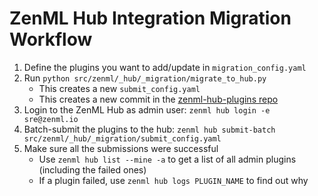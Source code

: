 # ZenML Hub Integration Migration Workflow

1. Define the plugins you want to add/update in `migration_config.yaml`
2. Run `python src/zenml/_hub/_migration/migrate_to_hub.py`
   - This creates a new `submit_config.yaml`
   - This creates a new commit in the 
   [zenml-hub-plugins repo](https://github.com/zenml-io/zenml-hub-plugins)
3. Login to the ZenML Hub as admin user: `zenml hub login -e sre@zenml.io`
4. Batch-submit the plugins to the hub: `zenml hub submit-batch src/zenml/_hub/_migration/submit_config.yaml`
5. Make sure all the submissions were successful
   - Use `zenml hub list --mine -a` to get a list of all admin plugins (including the failed ones)
   - If a plugin failed, use `zenml hub logs PLUGIN_NAME` to find out why